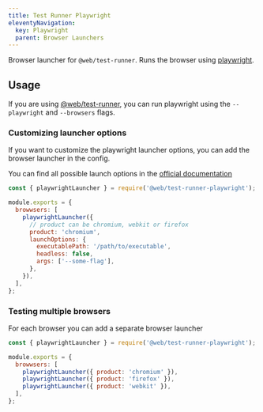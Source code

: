 ```yaml
---
title: Test Runner Playwright
eleventyNavigation:
  key: Playwright
  parent: Browser Launchers
---
```


Browser launcher for `@web/test-runner`. Runs the browser using [playwright](https://www.npmjs.com/package/playwright).

## Usage

If you are using [@web/test-runner](https://github.com/modernweb-dev/web/tree/master/packages/test-runner), you can run playwright using the `--playwright` and `--browsers` flags.

### Customizing launcher options

If you want to customize the playwright launcher options, you can add the browser launcher in the config.

You can find all possible launch options in the [official documentation](https://github.com/microsoft/playwright/blob/master/docs/api.md#browsertypelaunchoptions)

```js
const { playwrightLauncher } = require('@web/test-runner-playwright');

module.exports = {
  browwsers: [
    playwrightLauncher({
      // product can be chromium, webkit or firefox
      product: 'chromium',
      launchOptions: {
        executablePath: '/path/to/executable',
        headless: false,
        args: ['--some-flag'],
      },
    }),
  ],
};
```

### Testing multiple browsers

For each browser you can add a separate browser launcher

```js
const { playwrightLauncher } = require('@web/test-runner-playwright');

module.exports = {
  browwsers: [
    playwrightLauncher({ product: 'chromium' }),
    playwrightLauncher({ product: 'firefox' }),
    playwrightLauncher({ product: 'webkit' }),
  ],
};
```
